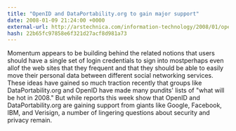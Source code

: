 ```yaml
---
title: "OpenID and DataPortability.org to gain major support"
date: 2008-01-09 21:24:00 +0000
external-url: http://arstechnica.com/information-technology/2008/01/openid-and-dataportability-to-gain-major-support/
hash: 22b65fc97858e6f321d27acf8d981a73
---
```


Momentum appears to be building behind the related notions that users should have a single set of login credentials to sign into mostperhaps even allof the web sites that they frequent and that they should be able to easily move their personal data between different social networking services. These ideas have gained so much traction recently that groups like DataPortability.org and OpenID have made many pundits' lists of "what will be hot in 2008." But while reports this week show that OpenID and DataPortability.org are gaining support from giants like Google, Facebook, IBM, and Verisign, a number of lingering questions about security and privacy remain.

